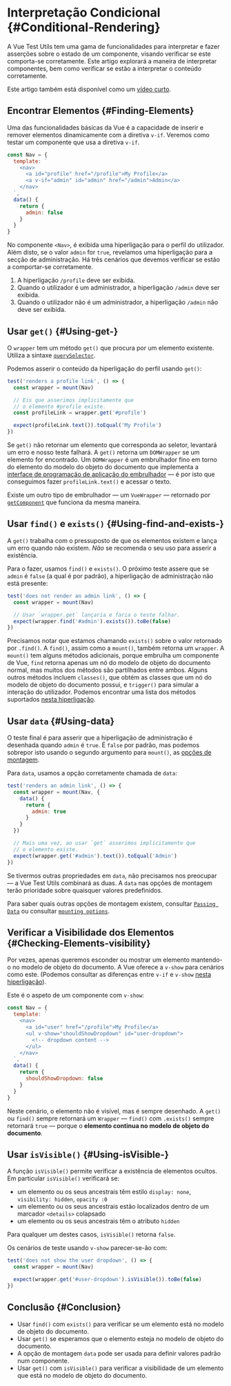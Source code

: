 # Interpretação Condicional {#Conditional-Rendering}

A Vue Test Utils tem uma gama de funcionalidades para interpretar e fazer asserções sobre o estado de um componente, visando verificar se este comporta-se corretamente. Este artigo explorará a maneira de interpretar componentes, bem como verificar se estão a interpretar o conteúdo corretamente.

Este artigo também está disponível como um [vídeo curto](https://www.youtube.com/watch?v=T3CHtGgEFTs&list=PLC2LZCNWKL9ahK1IoODqYxKu5aA9T5IOA&index=15).

## Encontrar Elementos {#Finding-Elements}

Uma das funcionalidades básicas da Vue é a capacidade de inserir e remover elementos dinamicamente com a diretiva `v-if`. Veremos como testar um componente que usa a diretiva `v-if`.

```js
const Nav = {
  template: `
    <nav>
      <a id="profile" href="/profile">My Profile</a>
      <a v-if="admin" id="admin" href="/admin">Admin</a>
    </nav>
  `,
  data() {
    return {
      admin: false
    }
  }
}
```

No componente `<Nav>`, é exibida uma hiperligação para o perfil do utilizador. Além disto, se o valor `admin` for `true`, revelamos uma hiperligação para a secção de administração. Há três cenários que devemos verificar se estão a comportar-se corretamente.

1. A hiperligação `/profile` deve ser exibida.
2. Quando o utilizador é um administrador, a hiperligação `/admin` deve ser exibida.
3. Quando o utilizador não é um administrador, a hiperligação `/admin` não deve ser exibida.

## Usar `get()` {#Using-get-}

O `wrapper` tem um método `get()` que procura por um elemento existente. Utiliza a sintaxe [`querySelector`](https://developer.mozilla.org/en-US/docs/Web/API/Document/querySelector).

Podemos asserir o conteúdo da hiperligação do perfil usando `get()`:

```js
test('renders a profile link', () => {
  const wrapper = mount(Nav)

  // Eis que asserimos implicitamente que
  // o elemento #profile existe.
  const profileLink = wrapper.get('#profile')

  expect(profileLink.text()).toEqual('My Profile')
})
```

Se `get()` não retornar um elemento que corresponda ao seletor, levantará um erro e nosso teste falhará. A `get()` retorna um `DOMWrapper` se um elemento for encontrado. Um `DOMWrapper` é um embrulhador fino em torno do elemento do modelo do objeto do documento que implementa a [interface de programação de aplicação do embrulhador](/api/#wrapper-methods) — é por isto que conseguimos fazer `profileLink.text()` e acessar o texto.

Existe um outro tipo de embrulhador — um `VueWrapper` — retornado por [`getComponent`](/api/#getcomponent) que funciona da mesma maneira.

## Usar `find()` e `exists()` {#Using-find-and-exists-}

A `get()` trabalha com o pressuposto de que os elementos existem e lança um erro quando não existem. _Não_ se recomenda o seu uso para asserir a existência.

Para o fazer, usamos `find()` e `exists()`. O próximo teste assere que se `admin` é `false` (a qual é por padrão), a hiperligação de administração não está presente:

```js
test('does not render an admin link', () => {
  const wrapper = mount(Nav)

  // Usar `wrapper.get` lançaria e faria o teste falhar.
  expect(wrapper.find('#admin').exists()).toBe(false)
})
```

Precisamos notar que estamos chamando `exists()` sobre o valor retornado por `.find()`. A `find()`, assim como a `mount()`, também retorna um `wrapper`. A `mount()` tem alguns métodos adicionais, porque embrulha um componente de Vue, `find` retorna apenas um nó do modelo de objeto do documento normal, mas muitos dos métodos são partilhados entre ambos. Alguns outros métodos incluem `classes()`, que obtém as classes que um nó do modelo de objeto do documento possui, e `trigger()` para simular a interação do utilizador. Podemos encontrar uma lista dos métodos suportados [nesta hiperligação](../../api/#wrapper-methods).

## Usar `data` {#Using-data}

O teste final é para asserir que a hiperligação de administração é desenhada quando `admin` é `true`. É `false` por padrão, mas podemos sobrepor isto usando o segundo argumento para `mount()`, as [opções de montagem](../../api/#mount-options).

Para `data`, usamos a opção corretamente chamada de `data`:

```js
test('renders an admin link', () => {
  const wrapper = mount(Nav, {
    data() {
      return {
        admin: true
      }
    }
  })

  // Mais uma vez, ao usar `get` asserimos implicitamente que
  // o elemento existe.
  expect(wrapper.get('#admin').text()).toEqual('Admin')
})
```

Se tivermos outras propriedades em `data`, não precisamos nos preocupar — a Vue Test Utils combinará as duas. A `data` nas opções de montagem terão prioridade sobre quaisquer valores predefinidos.

Para saber quais outras opções de montagem existem, consultar [`Passing Data`](../essentials/passing-data) ou consultar [`mounting options`](../../api/#mount-options).

## Verificar a Visibilidade dos Elementos {#Checking-Elements-visibility}

Por vezes, apenas queremos esconder ou mostrar um elemento mantendo-o no modelo de objeto do documento. A Vue oferece a `v-show` para cenários como este. (Podemos consultar as diferenças entre `v-if` e `v-show` [nesta hiperligação](https://pt.vuejs.org/guide/conditional#v-if-vs-v-show)).

Este é o aspeto de um componente com `v-show`:

```js
const Nav = {
  template: `
    <nav>
      <a id="user" href="/profile">My Profile</a>
      <ul v-show="shouldShowDropdown" id="user-dropdown">
        <!-- dropdown content -->
      </ul>
    </nav>
  `,
  data() {
    return {
      shouldShowDropdown: false
    }
  }
}
```

Neste cenário, o elemento não é visível, mas é sempre desenhado. A `get()` ou `find()` sempre retornará um `Wrapper` — `find()` com `.exists()` sempre retornará `true` — porque o **elemento continua no modelo de objeto do documento**.

## Usar `isVisible()` {#Using-isVisible-}

A função `isVisible()` permite verificar a existência de elementos ocultos. Em particular `isVisible()` verificará se:

- um elemento ou os seus ancestrais têm estilo `display: none`, `visibility: hidden`, `opacity :0`
- um elemento ou os seus ancestrais estão localizados dentro de um marcador `<details>` colapsado
- um elemento ou os seus ancestrais têm o atributo `hidden`

Para qualquer um destes casos, `isVisible()` retorna `false`.

Os cenários de teste usando `v-show` parecer-se-ão com:

```js
test('does not show the user dropdown', () => {
  const wrapper = mount(Nav)

  expect(wrapper.get('#user-dropdown').isVisible()).toBe(false)
})
```

## Conclusão {#Conclusion}

- Usar `find()` com `exists()` para verificar se um elemento está no modelo de objeto do documento.
- Usar `get()` se esperamos que o elemento esteja no modelo de objeto do documento.
- A opção de montagem `data` pode ser usada para definir valores padrão num componente.
- Usar `get()` com `isVisible()` para verificar a visibilidade de um elemento que está no modelo de objeto do documento.
